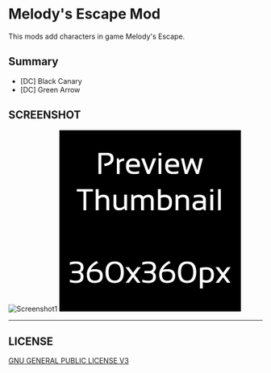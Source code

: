 # Melody's Escape Mod

This mods add characters in game Melody's Escape.

## Summary

* [DC] Black Canary
* [DC] Green Arrow

## SCREENSHOT

![Screenshot1](black_canary/preview.jpg)
![Screenshot2](green_arrow/preview.jpg)

---

## LICENSE

[GNU GENERAL PUBLIC LICENSE V3](LICENSE)